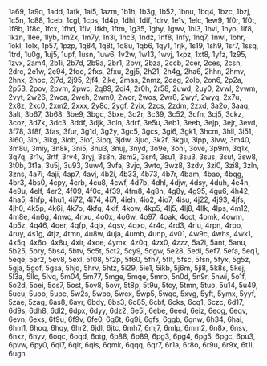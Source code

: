 1a69, 1a9q, 1add, 1afk, 1ai5, 1azm, 1b1h, 1b3g, 1b52, 1bnu, 1bq4, 1bzc, 1bzj, 1c5n, 1c88, 1ceb, 1cgl, 1cps, 1d4p, 1dhi, 1dif, 1drv, 1e1v, 1elc, 1ew9, 1f0r, 1f0t, 1f8b, 1f8c, 1fcx, 1fhd, 1fiv, 1fkh, 1ftm, 1g35, 1ghy, 1gwv, 1hi3, 1hvl, 1hyo, 1if8, 1kzn, 1lee, 1lyb, 1m2x, 1m7y, 1n3i, 1nc3, 1ndz, 1nf8, 1nfy, 1nq7, 1nwl, 1ohr, 1okl, 1olx, 1p57, 1pzp, 1q84, 1q8t, 1q8u, 1qb6, 1qy1, 1rjk, 1s19, 1sh9, 1sr7, 1ssq, 1trd, 1u0g, 1uj5, 1upf, 1usn, 1uw6, 1v2w, 1w13, 1wvj, 1xpz, 1xt8, 1yfz, 1z95, 1zvx, 2am4, 2b1i, 2b7d, 2b9a, 2br1, 2bvr, 2bza, 2ccb, 2cer, 2ces, 2csn, 2drc, 2e1w, 2e94, 2fqo, 2fxs, 2fxu, 2gj5, 2h21, 2h4g, 2ha6, 2hhn, 2hmv, 2hnx, 2hoc, 2j7d, 2j95, 2jf4, 2jke, 2mas, 2nmz, 2oag, 2olb, 2on6, 2p2a, 2p53, 2pov, 2pvm, 2pwc, 2q89, 2qi4, 2r0h, 2r58, 2uwd, 2uy0, 2vwl, 2vwm, 2vyt, 2w26, 2wca, 2weh, 2wm0, 2wor, 2wos, 2wr8, 2wyf, 2wyg, 2x7u, 2x8z, 2xc0, 2xm2, 2xxx, 2y8c, 2ygf, 2yix, 2zcs, 2zdm, 2zxd, 3a2o, 3aaq, 3alt, 3b67, 3b68, 3be9, 3bgc, 3bxe, 3c2r, 3c39, 3c52, 3cfn, 3cj5, 3ckz, 3coz, 3d7k, 3dc3, 3ddf, 3djk, 3dln, 3drf, 3e5u, 3eb1, 3eeb, 3ejp, 3ejr, 3evd, 3f78, 3f8f, 3fas, 3fur, 3g1d, 3g2y, 3gc5, 3gcs, 3gi6, 3gk1, 3hcm, 3hll, 3i51, 3i60, 3ibl, 3ikg, 3iob, 3iof, 3ipq, 3jdw, 3juo, 3k2f, 3kgu, 3lpp, 3lvw, 3m40, 3m8u, 3miy, 3n8k, 3ni5, 3nu3, 3nuj, 3nyd, 3o9e, 3ohi, 3ove, 3p9m, 3q1x, 3q7q, 3r1v, 3rtf, 3rv4, 3ryj, 3s8n, 3sm2, 3sr4, 3su1, 3su3, 3sus, 3sut, 3sw8, 3t0b, 3t1a, 3u5j, 3u93, 3uw4, 3vfa, 3vjc, 3wto, 3wz8, 3zdv, 3zi0, 3zi8, 3zln, 3zns, 4a7i, 4aji, 4ap7, 4avj, 4b2i, 4b33, 4b73, 4b7r, 4bam, 4bao, 4bqg, 4br3, 4bs0, 4cpy, 4crb, 4cu8, 4cwf, 4d7b, 4dhl, 4djw, 4dsy, 4duh, 4e4n, 4e9u, 4elf, 4er2, 4f09, 4f0c, 4f39, 4fm8, 4g8n, 4g8y, 4g95, 4gu6, 4h42, 4ha5, 4hfp, 4hu1, 4i72, 4i74, 4i7l, 4ieh, 4io2, 4io7, 4isu, 4j22, 4j93, 4jfs, 4jh0, 4k5p, 4k6i, 4k7o, 4kfq, 4kif, 4kow, 4kp5, 4lj5, 4lj8, 4llk, 4lps, 4m12, 4m8e, 4n6g, 4nwc, 4nxu, 4o0x, 4o6w, 4o97, 4oak, 4oct, 4omk, 4owm, 4p5z, 4q46, 4qer, 4qfp, 4qjx, 4qsv, 4qxo, 4r4c, 4rd3, 4riu, 4rpn, 4rpo, 4ruy, 4s1g, 4tjz, 4tmn, 4u8w, 4uja, 4umb, 4unp, 4v01, 4w9c, 4whs, 4wk1, 4x5q, 4x6o, 4x8u, 4xir, 4xoe, 4ymx, 4z0q, 4zx0, 4zzz, 5a2i, 5ant, 5anu, 5b25, 5bry, 5bs4, 5btv, 5c5t, 5ct2, 5cy9, 5dgw, 5e28, 5edl, 5ef7, 5efa, 5eq1, 5eqe, 5er2, 5ev8, 5exl, 5f08, 5f2p, 5f60, 5fh7, 5flt, 5fsc, 5fsn, 5fyx, 5g5z, 5gja, 5gof, 5gsa, 5hjq, 5hrv, 5htz, 5i29, 5ie1, 5ikb, 5j6m, 5ji8, 5k8s, 5kej, 5l3a, 5llc, 5lvq, 5m04, 5m77, 5mge, 5mqe, 5mrb, 5n0d, 5n9r, 5nwi, 5o1f, 5o2d, 5oei, 5os7, 5ost, 5ov8, 5ovr, 5t8p, 5t9u, 5tcy, 5tmn, 5tuo, 5u14, 5u49, 5ueu, 5uoo, 5upe, 5w2s, 5wbo, 5wex, 5wp5, 5wqc, 5xvg, 5yft, 5ymx, 5yyf, 5zae, 5zag, 6as8, 6ayr, 6bdy, 6bs3, 6c85, 6cbf, 6cks, 6cq1, 6czc, 6d17, 6d9s, 6dh8, 6dl2, 6dpx, 6dyy, 6dz2, 6e5l, 6ebe, 6eed, 6eiz, 6eog, 6eqv, 6evn, 6exs, 6f9u, 6f9v, 6fe0, 6g6t, 6g9i, 6gfs, 6ggb, 6gnw, 6h34, 6hai, 6hm1, 6hoq, 6hqy, 6hr2, 6jdl, 6jtc, 6mh7, 6mj7, 6mlp, 6mm2, 6n8x, 6nsv, 6nxz, 6nyv, 6oqc, 6oqd, 6otg, 6p88, 6p89, 6pg3, 6pg4, 6pg5, 6pgc, 6pu3, 6pvw, 6py0, 6qi7, 6qlr, 6qls, 6qmk, 6qqq, 6qr7, 6r1a, 6r8o, 6r9u, 6r9x, 6t1l, 6ugn
